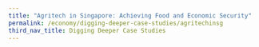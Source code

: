 ```yaml
---
title: "Agritech in Singapore: Achieving Food and Economic Security"
permalink: /economy/digging-deeper-case-studies/agritechinsg
third_nav_title: Digging Deeper Case Studies
---
```

